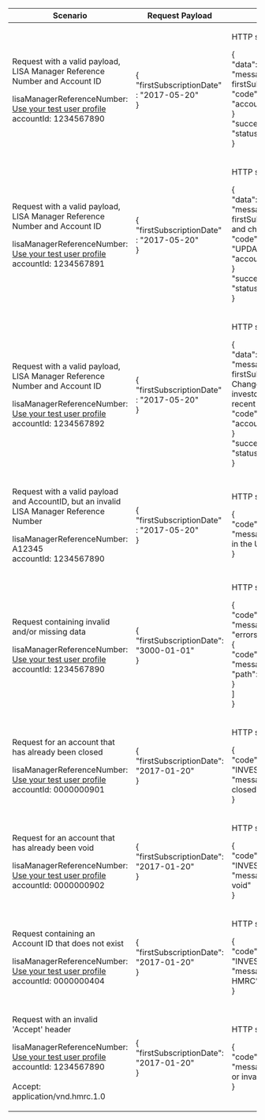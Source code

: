 <table>
    <col width="25%">
    <col width="35%">
    <col width="40%">
    <thead>
        <tr>
            <th>Scenario</th>
            <th>Request Payload</th>
            <th>Response</th>
        </tr>
    </thead>
    <tbody>
        <tr>
            <td><p>Request with a valid payload, LISA Manager Reference Number and Account ID</p><p class ="code--block">lisaManagerReferenceNumber: <a href="https://test-developer.service.hmrc.gov.uk/api-documentation/docs/api/service/lisa-api/1.0#testing-the-api">Use your test user profile</a><br>accountId: 1234567890</p></td>
            <td>
                <p class ="code--block"> {<br>
                                     	  "firstSubscriptionDate" : "2017-05-20"<br>
                                          }
                </p>
            </td>
            <td><p>HTTP status: <code class="code--slim">200 (OK)</code></p>
                <p class ="code--block"> {<br>
                                         "data": {<br>
                                           "message": "Successfully updated the firstSubscriptionDate for the LISA account",<br>
                                           "code": "UPDATED",<br>
                                           "accountId": "1234567890"<br>
                                         }<br>
                                         "success": true,<br>
                                         "status": 200<br>
                                       }
                </p>
            </td>
        </tr>
        <tr>
            <td><p>Request with a valid payload, LISA Manager Reference Number and Account ID</p><p class ="code--block">lisaManagerReferenceNumber: <a href="https://test-developer.service.hmrc.gov.uk/api-documentation/docs/api/service/lisa-api/1.0#testing-the-api">Use your test user profile</a><br>accountId: 1234567891</p></td>
            <td>
                <p class ="code--block"> {<br>
                                     	  "firstSubscriptionDate" : "2017-05-20"<br>
                                          }
                </p>
            </td>
            <td><p>HTTP status: <code class="code--slim">200 (OK)</code></p>
                <p class ="code--block"> {<br>
                                         "data": {<br>
                                           "message": "Successfully updated the firstSubscriptionDate for the LISA account and changed the account status to open",<br>
                                           "code": "UPDATED_AND_ACCOUNT_OPENED",<br>
                                           "accountId": "1234567891"<br>
                                         }<br>
                                         "success": true,<br>
                                         "status": 200<br>
                                       }
                </p>
            </td>
        </tr> 
        <tr>
            <td><p>Request with a valid payload, LISA Manager Reference Number and Account ID</p><p class ="code--block">lisaManagerReferenceNumber: <a href="https://test-developer.service.hmrc.gov.uk/api-documentation/docs/api/service/lisa-api/1.0#testing-the-api">Use your test user profile</a><br>accountId: 1234567892</p></td>
            <td>
                <p class ="code--block"> {<br>
                                     	  "firstSubscriptionDate" : "2017-05-20"<br>
                                          }
                </p>
            </td>
            <td><p>HTTP status: <code class="code--slim">200 (OK)</code></p>
                <p class ="code--block"> {<br>
                                         "data": {<br>
                                           "message": "Successfully updated the firstSubscriptionDate for the LISA account. Changed the account status to void as the investor has another account with a more recent firstSubscriptionDate",<br>
                                           "code": "UPDATED_AND_ACCOUNT_VOID",<br>
                                           "accountId": "1234567892"<br>
                                         }<br>
                                         "success": true,<br>
                                         "status": 200<br>
                                       }
                </p>
            </td>
        </tr>                
        <tr>
            <td><p>Request with a valid payload and AccountID, but an invalid LISA Manager Reference Number</p><p class ="code--block">lisaManagerReferenceNumber: A12345<br>accountId: 1234567890</p></td>
            <td>
                <p class ="code--block"> {<br>
                                             "firstSubscriptionDate" : "2017-05-20"<br>
                                }
                </p>
            </td>
            <td><p>HTTP status: <code class="code--slim">400 (Bad Request)</code></p>
                <p class ="code--block"> {<br>
                    "code": "BAD_REQUEST",<br>
                    "message": "lisaManagerReferenceNumber in the URL is in the wrong format"<br>
                  }
                </p>
            </td>
        </tr>
        <tr>
            <td><p>Request containing invalid and/or missing data</p><p class ="code--block">lisaManagerReferenceNumber: <a href="https://test-developer.service.hmrc.gov.uk/api-documentation/docs/api/service/lisa-api/1.0#testing-the-api">Use your test user profile</a><br>accountId: 1234567890</p></td>
            <td>
                <p class ="code--block"> {<br>
                                     	  "firstSubscriptionDate": "3000-01-01"<br>
                                        }
                </p>
            </td>
            <td><p>HTTP status: <code class="code--slim">400 (Bad Request)</code></p>
                <p class ="code--block"> {<br>
                                              "code": "BAD_REQUEST",<br>
                                              "message": "Bad Request",<br>
                                              "errors": [<br>
                                                {<br>
                                                  "code": "INVALID_DATE",<br>
                                                  "message": "Date is invalid",<br>
                                                  "path": "/firstSubscriptionDate"<br>
                                                }<br>
                                              ]<br>
}
                </p>
            </td>
        </tr>
        <tr>
            <td><p>Request for an account that has already been closed</p><p class="code--block">lisaManagerReferenceNumber: <a href="https://test-developer.service.hmrc.gov.uk/api-documentation/docs/api/service/lisa-api/1.0#testing-the-api">Use your test user profile</a><br>accountId: 0000000901</p></td>
            <td>
                <p class ="code--block"> {<br>
                                     	  "firstSubscriptionDate": "2017-01-20"<br>
                                        }
                </p>
            </td>
            <td><p>HTTP status: <code class="code--slim">403 (Forbidden)</code></p>
                <p class ="code--block"> {<br>
                                            "code": "INVESTOR_ACCOUNT_ALREADY_CLOSED",<br>
                                            "message": "The LISA account is already closed"<br>
                                       }
                </p>
            </td>
        </tr>
        <tr>
            <td><p>Request for an account that has already been void</p><p class="code--block">lisaManagerReferenceNumber: <a href="https://test-developer.service.hmrc.gov.uk/api-documentation/docs/api/service/lisa-api/1.0#testing-the-api">Use your test user profile</a><br>accountId: 0000000902</p></td>
            <td>
                <p class ="code--block"> {<br>
                                          "firstSubscriptionDate": "2017-01-20"<br>
                                        }
                </p>
            </td>
            <td><p>HTTP status: <code class="code--slim">403 (Forbidden)</code></p>
                <p class ="code--block"> {<br>
                                            "code": "INVESTOR_ACCOUNT_ALREADY_VOID",<br>
                                            "message": "The LISA account is already void"<br>
                                       }
                </p>
            </td>
        </tr>
        <tr>
            <td><p>Request containing an Account ID that does not exist</p><p class ="code--block">lisaManagerReferenceNumber: <a href="https://test-developer.service.hmrc.gov.uk/api-documentation/docs/api/service/lisa-api/1.0#testing-the-api">Use your test user profile</a><br>accountId: 0000000404</p></td>
            <td>
                <p class ="code--block"> {<br>
                                     	  "firstSubscriptionDate": "2017-01-20"<br>
                                        }
                </p>
            </td>
            <td><p>HTTP status: <code class="code--slim">404 (Not Found)</code></p>
                <p class ="code--block"> {<br>
                                            "code": "INVESTOR_ACCOUNTID_NOT_FOUND",<br>
                                            "message": "The accountId does not match HMRC’s records."<br>
                                       }
                </p>
            </td>
        </tr>
        <tr>
            <td><p>Request with an invalid 'Accept' header</p><p class ="code--block">lisaManagerReferenceNumber: <a href="https://test-developer.service.hmrc.gov.uk/api-documentation/docs/api/service/lisa-api/1.0#testing-the-api">Use your test user profile</a><br>accountId: 1234567890<br><br>Accept: application/vnd.hmrc.1.0</p></td>
            <td>
                <p class ="code--block"> {<br>
                                          "firstSubscriptionDate": "2017-01-20"<br>
                                        }
                </p>
            </td>
            <td><p>HTTP status: <code class="code--slim">406 (Not Acceptable)</code></p>
                <p class ="code--block"> {<br>
                                            "code": "ACCEPT_HEADER_INVALID",<br>
                                            "message": "The accept header is missing or invalid"<br>
                                       }
                </p>
            </td>
        </tr>
    </tbody>
</table>